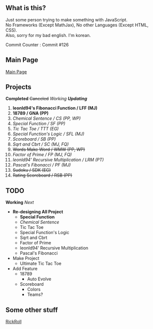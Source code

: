 ## What is this?
Just some person trying to make something with JavaScript.  
No Frameworks (Except MathJax), No other Languages (Except HTML, CSS).  
Also, sorry for my bad english. I'm korean.

Commit Counter : Commit #126

## Main Page
[Main Page](https://hibye1217.github.io/Page/Main.html)

## Projects
**Completed** ~~Canceled~~ *Working* ***Updating***
1. **leonld94's Fibonacci Function / LFF (MJ)**
2. **18789 / GNA (PP)**
3. *Chemical Sentence / CS (PP, WP)*
4. *Special Function / SF (PP)*
5. *Tic Tac Toe / TTT (EG)*
6. *Special Function's Logic / SFL (MJ)*
7. *Scoreboard / SB (PP)*
8. *Sqrt and Cbrt / SC (MJ, FQ)*
9. ~~Words Make Word / WMW (PP, WP)~~
10. *Factor of Prime / FP (MJ, FQ)*
11. *leonld94' Recursive Multiplication / LRM (PT)*
12. *Pascal's Fibonacci / PF (MJ)*
13. ~~Sudoku / SDK (EG)~~
14. ~~Rating Scoreboard / RSB (PP)~~

## TODO
**Working** *Next*

- **Re-designing All Project**
  - **Special Function**
  - *Chemical Sentence*
  - Tic Tac Toe
  - Special Function's Logic
  - Sqrt and Cbrt
  - Factor of Prime
  - leonld94' Recursive Multiplication
  - Pascal's Fibonacci
- Make Project
  - Ultimate Tic Tac Toe
- Add Feature
  - 18789
    - Auto Evolve
  - Scoreboard
    - Colors
    - Teams?

## Some other stuff
[RickRoll](https://www.youtube.com/watch?v=dQw4w9WgXcQ)
